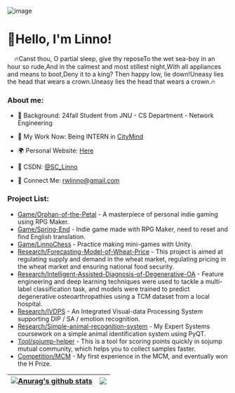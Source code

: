![image](https://github.com/RWLinno/RWLinno/assets/31813433/01d2c92f-2aa3-4371-b329-b3f1247c2de3)<h1>👋Hello, I'm Linno!</h1>

&nbsp;&nbsp;&nbsp;&nbsp;🔥Canst thou, O partial sleep, give thy reposeTo the wet sea-boy in an hour so rude,And in the calmest and most stillest night,With all appliances and means to boot,Deny it to a king? Then happy low, lie down!Uneasy lies the head that wears a crown.Uneasy lies the head that wears a crown.🔥


<h3>About me:</h3>

- 📖 Background: 24fall Student from JNU - CS Department - Network Engineering

- 💼 My Work Now: Being INTERN in [CityMind](https://citymind.top/about-us/)

- 🌍 Personal Website: [Here](https://rwlinno.github.io/)

- 🚀 CSDN: [@SC_Linno](https://blog.csdn.net/SC_Linno)

- 💬 Connect Me: [rwlinno@gmail.com](rwlinno@gmail.com)


<h3>Project List:</h3>

- [Game/Orphan-of-the-Petal](https://github.com/RWLinno/Orphan-of-the-Petal) - A masterpiece of personal indie gaming using RPG Maker.
- [Game/Spring-End](https://github.com/RWLinno/Spring-End) - Indie game made with RPG Maker, need to reset and find English translation.
- [Game/LinnoChess](https://github.com/RWLinno/LinnoChess) - Practice making mini-games with Unity.
- [Research/Forecasting-Model-of-Wheat-Price](https://github.com/RWLinno/Forecasting-Model-of-Wheat-Price) - This project is aimed at regulating supply and demand in the wheat market, regulating pricing in the wheat market and ensuring national food security.
- [Research/Intelligent-Assisted-Diagnosis-of-Degenerative-OA](https://github.com/RWLinno/Intelligent-Assisted-Diagnosis-of-Degenerative-OA) - Feature engineering and deep learning techniques were used to tackle a multi-label classification task, and models were trained to predict degenerative osteoarthropathies using a TCM dataset from a local hospital.
- [Research/IVDPS](https://github.com/RWLinno/IVDPS) - An Integrated Visual-data Processing System supporting DIP / SA / emotion recognition.
- [Research/Simple-animal-recognition-system](https://github.com/RWLinno/Simple-animal-recognition-system) - My Expert Systems coursework on a simple animal identification system using PyQT.
- [Tool/sojump-helper](https://github.com/RWLinno/sojump-helper) - This is a tool for scoring points quickly in sojump mutual community, which helps you to collect samples faster.
- [Competition/MCM](https://github.com/RWLinno/MCM) - My first experience in the MCM, and eventually won the H Prize.


| <a href="https://github.com/anuraghazra/github-readme-stats"><img align="center" src="https://github-readme-stats.vercel.app/api?username=rwlinno&show_icons=true&include_all_commits=true&theme=graywhite&hide_border=true" alt="Anurag's github stats" /></a> | <a href="https://github.com/anuraghazra/github-readme-stats"><img align="center" src="https://github-readme-stats.vercel.app/api/top-langs/?username=rwlinno&layout=compact&theme=graywhite&hide_border=true" /></a> |
| ------------- | ------------- |

